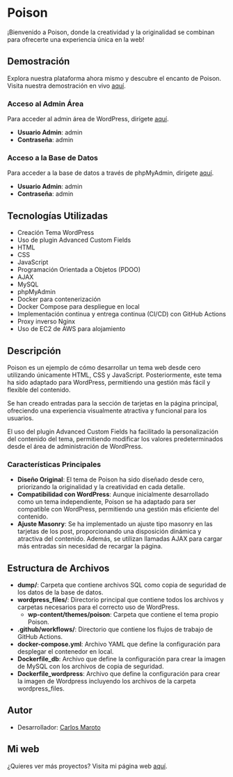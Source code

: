# Poison

¡Bienvenido a Poison, donde la creatividad y la originalidad se combinan para ofrecerte una experiencia única en la web!

## Demostración

Explora nuestra plataforma ahora mismo y descubre el encanto de Poison. Visita nuestra demostración en vivo [aquí](https://poison.carlosmaroto-daweb.com).

### Acceso al Admin Área

Para acceder al admin área de WordPress, dirígete [aquí](https://poison.carlosmaroto-daweb.com/wp-admin).

- **Usuario Admin**: admin
- **Contraseña**: admin

### Acceso a la Base de Datos

Para acceder a la base de datos a través de phpMyAdmin, dirígete [aquí](https://poison.carlosmaroto-daweb.com/phpmyadmin).

- **Usuario Admin**: admin
- **Contraseña**: admin

## Tecnologías Utilizadas

- Creación Tema WordPress
- Uso de plugin Advanced Custom Fields
- HTML
- CSS
- JavaScript
- Programación Orientada a Objetos (PDOO)
- AJAX
- MySQL
- phpMyAdmin
- Docker para contenerización
- Docker Compose para despliegue en local
- Implementación continua y entrega continua (CI/CD) con GitHub Actions
- Proxy inverso Nginx
- Uso de EC2 de AWS para alojamiento

## Descripción

Poison es un ejemplo de cómo desarrollar un tema web desde cero utilizando únicamente HTML, CSS y JavaScript. Posteriormente, este tema ha sido adaptado para WordPress, permitiendo una gestión más fácil y flexible del contenido.

Se han creado entradas para la sección de tarjetas en la página principal, ofreciendo una experiencia visualmente atractiva y funcional para los usuarios.

El uso del plugin Advanced Custom Fields ha facilitado la personalización del contenido del tema, permitiendo modificar los valores predeterminados desde el área de administración de WordPress.

### Características Principales

- **Diseño Original**: El tema de Poison ha sido diseñado desde cero, priorizando la originalidad y la creatividad en cada detalle.
- **Compatibilidad con WordPress**: Aunque inicialmente desarrollado como un tema independiente, Poison se ha adaptado para ser compatible con WordPress, permitiendo una gestión más eficiente del contenido.
- **Ajuste Masonry**: Se ha implementado un ajuste tipo masonry en las tarjetas de los post, proporcionando una disposición dinámica y atractiva del contenido. Además, se utilizan llamadas AJAX para cargar más entradas sin necesidad de recargar la página.

## Estructura de Archivos

- **dump/**: Carpeta que contiene archivos SQL como copia de seguridad de los datos de la base de datos.
- **wordpress_files/**: Directorio principal que contiene todos los archivos y carpetas necesarios para el correcto uso de WordPress.
  - **wp-content/themes/poison**: Carpeta que contiene el tema propio Poison.
- **.github/workflows/**: Directorio que contiene los flujos de trabajo de GitHub Actions.
- **docker-compose.yml**: Archivo YAML que define la configuración para desplegar el contenedor en local.
- **Dockerfile_db**: Archivo que define la configuración para crear la imagen de MySQL con los archivos de copia de seguridad.
- **Dockerfile_wordpress**: Archivo que define la configuración para crear la imagen de Wordpress incluyendo los archivos de la carpeta wordpress_files.

## Autor

- Desarrollador: [Carlos Maroto](https://github.com/carlosmaroto-daweb)

## Mi web

¿Quieres ver más proyectos? Visita mi página web [aquí](https://www.carlosmaroto-daweb.com).
